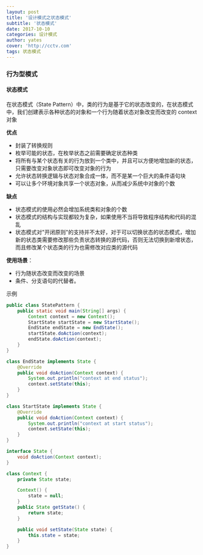 ```yaml
---
layout: post
title: '设计模式之状态模式'
subtitle: '状态模式'
date: 2017-10-10
categories: 设计模式
author: yates
cover: 'http://cctv.com'
tags: 状态模式
---
```


### 行为型模式
#### 状态模式
在状态模式（State Pattern）中，类的行为是基于它的状态改变的，在状态模式中，我们创建表示各种状态的对象和一个行为随着状态对象改变而改变的 context 对象

**优点** 

- 封装了转换规则
- 枚举可能的状态，在枚举状态之前需要确定状态种类
- 将所有与某个状态有关的行为放到一个类中，并且可以方便地增加新的状态，只需要改变对象状态即可改变对象的行为
- 允许状态转换逻辑与状态对象合成一体，而不是某一个巨大的条件语句块
- 可以让多个环境对象共享一个状态对象，从而减少系统中对象的个数

**缺点**

- 状态模式的使用必然会增加系统类和对象的个数
- 状态模式的结构与实现都较为复杂，如果使用不当将导致程序结构和代码的混乱
- 状态模式对"开闭原则"的支持并不太好，对于可以切换状态的状态模式，增加新的状态类需要修改那些负责状态转换的源代码，否则无法切换到新增状态，而且修改某个状态类的行为也需修改对应类的源代码

**使用场景**：  

- 行为随状态改变而改变的场景
- 条件、分支语句的代替者。

示例
```java
public class StatePattern {
    public static void main(String[] args) {
        Context context = new Context();
        StartState startState = new StartState();
        EndState endState = new EndState();
        startState.doAction(context);
        endState.doAction(context);
    }
}

class EndState implements State {
    @Override
    public void doAction(Context context) {
        System.out.println("context at end status");
        context.setState(this);
    }
}

class StartState implements State {
    @Override
    public void doAction(Context context) {
        System.out.println("context at start status");
        context.setState(this);
    }
}

interface State {
    void doAction(Context context);
}

class Context {
    private State state;

    Context() {
        state = null;
    }
    public State getState() {
        return state;
    }

    public void setState(State state) {
        this.state = state;
    }
}
```